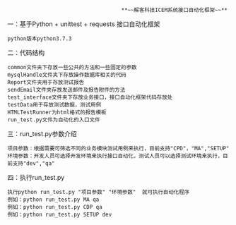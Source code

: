                                         **~~解客科技ICEM系统接口自动化框架~~**


一：基于Python + unittest + requests 接口自动化框架

    python版本python3.7.3
    
二：代码结构

    common文件夹下存放一些公共的方法和一些固定的参数
    mysqlHandle文件夹下存放操作数据库相关的代码
    Report文件夹用于存放测试报告
    sendEmail文件夹存放发送邮件及报告附件的方法
    test_interface文件夹下存放业务接口，接口自动化框架代码存放处
    testData用于存放测试数据，测试用例
    HTMLTestRunner为html格式的报告模板
    run_test.py文件为自动化的入口文件
    
三：run_test.py参数介绍
    
    项目参数：根据需要可筛选不同的业务模块测试用例来执行，目前支持"CPD"，"MA","SETUP"
    环境参数：开发人员可选择开发环境来执行接口自动化，测试人员可以选择测试环境来执行，目前支持"dev","qa"
    
四：执行run_test.py

    执行python run_test.py "项目参数" "环境参数"  就可执行自动化程序
    例如：python run_test.py MA qa
    例如：python run_test.py CDP qa
    例如：python run_test.py SETUP dev
    